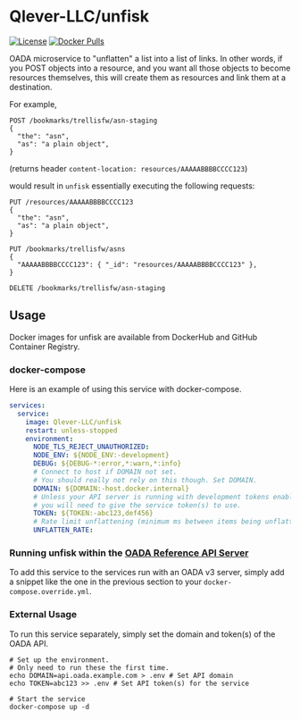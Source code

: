 # Qlever-LLC/unfisk

[![License](https://img.shields.io/github/license/Qlever-LLC/unfisk)](LICENSE)
[![Docker Pulls](https://img.shields.io/docker/pulls/qlever/unfisk)][dockerhub]

OADA microservice to "unflatten" a list into a list of links.
In other words, if you POST objects into a resource,
and you want all those objects to become resources themselves,
this will create them as resources and link them at a destination.

For example,

```http
POST /bookmarks/trellisfw/asn-staging
{
  "the": "asn",
  "as": "a plain object",
}
```

(returns header `content-location: resources/AAAAABBBBCCCC123`)

would result in `unfisk` essentially executing the following requests:

```http
PUT /resources/AAAAABBBBCCCC123
{
  "the": "asn",
  "as": "a plain object",
}

PUT /bookmarks/trellisfw/asns
{
  "AAAAABBBBCCCC123": { "_id": "resources/AAAAABBBBCCCC123" },
}

DELETE /bookmarks/trellisfw/asn-staging
```

## Usage

Docker images for unfisk are available from
DockerHub and GitHub Container Registry.

### docker-compose

Here is an example of using this service with docker-compose.

```yaml
services:
  service:
    image: Qlever-LLC/unfisk
    restart: unless-stopped
    environment:
      NODE_TLS_REJECT_UNAUTHORIZED:
      NODE_ENV: ${NODE_ENV:-development}
      DEBUG: ${DEBUG-*:error,*:warn,*:info}
      # Connect to host if DOMAIN not set.
      # You should really not rely on this though. Set DOMAIN.
      DOMAIN: ${DOMAIN:-host.docker.internal}
      # Unless your API server is running with development tokens enabled,
      # you will need to give the service token(s) to use.
      TOKEN: ${TOKEN:-abc123,def456}
      # Rate limit unflattening (minimum ms between items being unflattened)
      UNFLATTEN_RATE:
```

### Running unfisk within the [OADA Reference API Server]

To add this service to the services run with an OADA v3 server,
simply add a snippet like the one in the previous section
to your `docker-compose.override.yml`.

### External Usage

To run this service separately,
simply set the domain and token(s) of the OADA API.

```shell
# Set up the environment.
# Only need to run these the first time.
echo DOMAIN=api.oada.example.com > .env # Set API domain
echo TOKEN=abc123 >> .env # Set API token(s) for the service

# Start the service
docker-compose up -d
```

[dockerhub]: https://hub.docker.com/repository/docker/qlever/unfisk
[oada reference api server]: https://github.com/OADA/server
